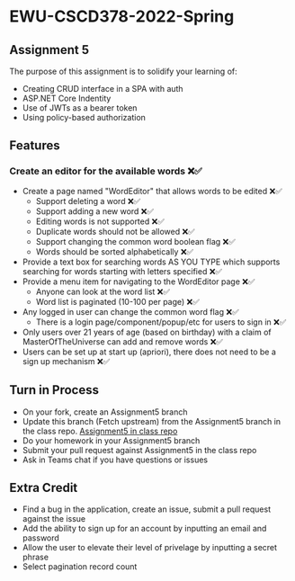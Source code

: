 # EWU-CSCD378-2022-Spring

## Assignment 5

The purpose of this assignment is to solidify your learning of:

- Creating CRUD interface in a SPA with auth
- ASP.NET Core Indentity
- Use of JWTs as a bearer token
- Using policy-based authorization

## Features

### Create an editor for the available words ❌✅
  - Create a page named "WordEditor" that allows words to be edited ❌✅
    - Support deleting a word ❌✅
    - Support adding a new word ❌✅
    - Editing words is not supported ❌✅
    - Duplicate words should not be allowed ❌✅
    - Support changing the common word boolean flag ❌✅
    - Words should be sorted alphabetically ❌✅
  - Provide a text box for searching words AS YOU TYPE which supports searching for words starting with letters specified ❌✅
  - Provide a menu item for navigating to the WordEditor page ❌✅
    - Anyone can look at the word list ❌✅
    - Word list is paginated (10-100 per page) ❌✅
  - Any logged in user can change the common word flag ❌✅
    - There is a login page/component/popup/etc for users to sign in ❌✅
  - Only users over 21 years of age (based on birthday) with a claim of MasterOfTheUniverse can add and remove words ❌✅
  - Users can be set up at start up (apriori), there does not need to be a sign up mechanism ❌✅

## Turn in Process

- On your fork, create an Assignment5 branch
- Update this branch (Fetch upstream) from the Assignment5 branch in the class repo. [Assignment5 in class repo](https://github.com/IntelliTect-Samples/EWU-CSCD379-2022-Spring/tree/Assignment5)
- Do your homework in your Assignment5 branch
- Submit your pull request against Assignment5 in the class repo
- Ask in Teams chat if you have questions or issues

## Extra Credit

- Find a bug in the application, create an issue, submit a pull request against the issue
- Add the ability to sign up for an account by inputting an email and password
- Allow the user to elevate their level of privelage by inputting a secret phrase
- Select pagination record count
